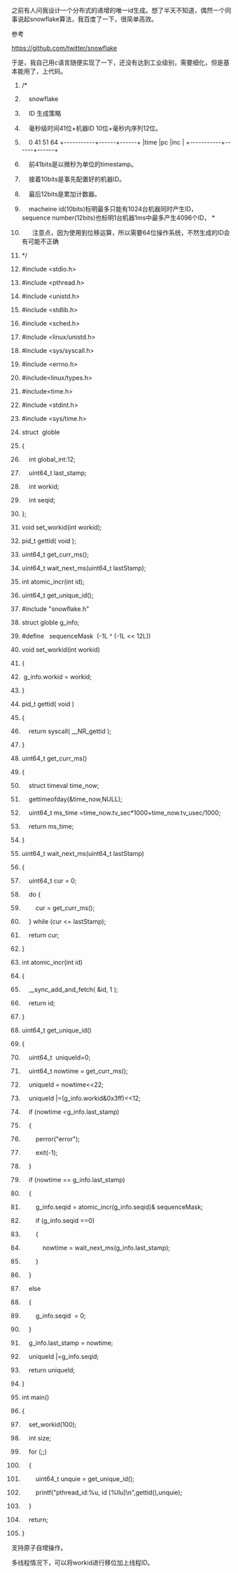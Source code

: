 之前有人问我设计一个分布式的递增的唯一id生成。想了半天不知道，偶然一个同事说起snowflake算法，我百度了一下，很简单高效。

参考

https://github.com/twitter/snowflake  

于是，我自己用c语言随便实现了一下，还没有达到工业级别，需要细化，但是基本能用了，上代码。

1.  /\* 
2.      snowflake 

4.      ID 生成策略 
5.      毫秒级时间41位+机器ID 10位+毫秒内序列12位。 
6.      0 41 51 64 +-----------+------+------+ |time |pc |inc | +-----------+------+------+ 
7.      前41bits是以微秒为单位的timestamp。 
8.      接着10bits是事先配置好的机器ID。 
9.      最后12bits是累加计数器。 
10.      macheine id(10bits)标明最多只能有1024台机器同时产生ID，sequence number(12bits)也标明1台机器1ms中最多产生4096个ID， \* 
11.        注意点，因为使用到位移运算，所以需要64位操作系统，不然生成的ID会有可能不正确 
12.  \*/  

14.  #include <stdio.h>  
15.  #include <pthread.h>  
16.  #include <unistd.h>  
17.  #include <stdlib.h>  
18.  #include <sched.h>  
19.  #include <linux/unistd.h>  
20.  #include <sys/syscall.h>  
21.  #include <errno.h>  
22.  #include<linux/types.h>  
23.  #include<time.h>  
24.  #include <stdint.h>  
25.  #include <sys/time.h>  

27.  struct  globle  
28.  {  
29.      int global\_int:12;  
30.      uint64\_t last\_stamp;  
31.      int workid;  
32.      int seqid;  
33.  };  

35.  void set\_workid(int workid);  
36.  pid\_t gettid( void );  
37.  uint64\_t get\_curr\_ms();  
38.  uint64\_t wait\_next\_ms(uint64\_t lastStamp);  
39.  int atomic\_incr(int id);  
40.  uint64\_t get\_unique\_id();  

  

1.  #include "snowflake.h"  

3.  struct globle g\_info;  
4.  #define   sequenceMask  (-1L ^ (-1L << 12L))  
5.  void set\_workid(int workid)  
6.  {  
7.   g\_info.workid = workid;  
8.  }  
9.  pid\_t gettid( void )  
10.  {  
11.      return syscall( \_\_NR\_gettid );  
12.  }  
13.  uint64\_t get\_curr\_ms()  
14.  {  
15.      struct timeval time\_now;  
16.      gettimeofday(&time\_now,NULL);  
17.      uint64\_t ms\_time =time\_now.tv\_sec\*1000+time\_now.tv\_usec/1000;  
18.      return ms\_time;  
19.  }  

21.  uint64\_t wait\_next\_ms(uint64\_t lastStamp)  
22.  {  
23.      uint64\_t cur = 0;  
24.      do {  
25.          cur = get\_curr\_ms();  
26.      } while (cur <= lastStamp);  
27.      return cur;  
28.  }  
29.  int atomic\_incr(int id)  
30.  {  
31.      \_\_sync\_add\_and\_fetch( &id, 1 );  
32.      return id;  
33.  }  
34.  uint64\_t get\_unique\_id()  
35.  {  
36.      uint64\_t  uniqueId=0;  
37.      uint64\_t nowtime = get\_curr\_ms();  
38.      uniqueId = nowtime<<22;  
39.      uniqueId |=(g\_info.workid&0x3ff)<<12;  

41.      if (nowtime <g\_info.last\_stamp)  
42.      {  
43.          perror("error");  
44.          exit(-1);  
45.      }  
46.      if (nowtime == g\_info.last\_stamp)  
47.      {  
48.          g\_info.seqid = atomic\_incr(g\_info.seqid)& sequenceMask;  
49.          if (g\_info.seqid ==0)  
50.          {  
51.              nowtime = wait\_next\_ms(g\_info.last\_stamp);  
52.          }  
53.      }  
54.      else  
55.      {  
56.          g\_info.seqid  = 0;  
57.      }  
58.      g\_info.last\_stamp = nowtime;  
59.      uniqueId |=g\_info.seqid;  
60.      return uniqueId;  
61.  }  
62.  int main()  
63.  {  
64.      set\_workid(100);  
65.      int size;  
66.      for (;;)  
67.      {  
68.          uint64\_t unquie = get\_unique\_id();  
69.          printf("pthread\_id:%u, id \[%llu\]\\n",gettid(),unquie);  
70.      }  

72.      return;   
73.  }  

支持原子自增操作。

多线程情况下，可以将workid进行移位加上线程ID。